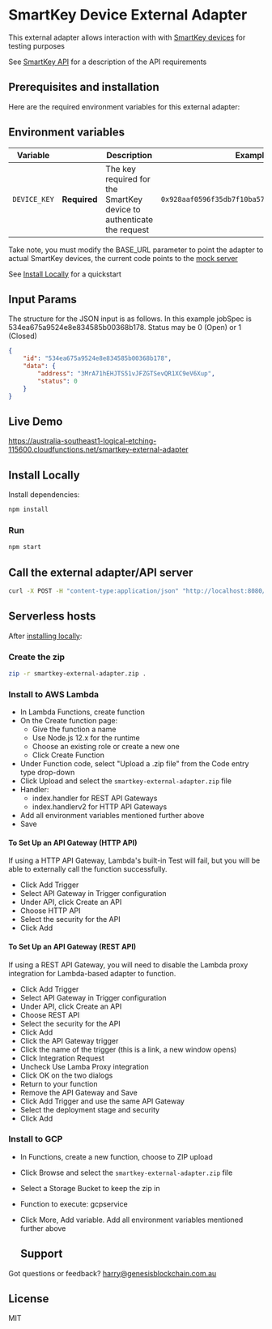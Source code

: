 # SmartKey Device External Adapter

This external adapter allows interaction with with [SmartKey devices](http://smartkeyplatform.com/) for testing purposes

See [SmartKey API](https://app.swaggerhub.com/apis/herman-sadik/v1.Chainlink/1.0.0#/devices/openDevice) for a description of the API requirements


## Prerequisites and installation

Here are the required environment variables for this external adapter:

## Environment variables

| Variable      |               | Description | Example |
|---------------|:-------------:|------------- |:---------:|
| `DEVICE_KEY`     | **Required**  | The key required for the SmartKey device to authenticate the request | `0x928aaf0596f35db7f10ba5726c727f5deea70b4091` |

Take note, you must modify the BASE_URL parameter to point the adapter to actual SmartKey devices, the current code points to the [mock server](https://app.swaggerhub.com/apis/herman-sadik/v1.Chainlink/1.0.0#/devices/openDevice)

See [Install Locally](#install-locally) for a quickstart

## Input Params

The structure for the JSON input is as follows. In this example jobSpec is 534ea675a9524e8e834585b00368b178. Status may be 0 (Open) or 1 (Closed)

```json
{ 
    "id": "534ea675a9524e8e834585b00368b178",
    "data": { 
    	"address": "3MrA71hEHJTS51vJFZGTSevQR1XC9eV6Xup",
    	"status": 0
    }
}
```

## Live Demo	
https://australia-southeast1-logical-etching-115600.cloudfunctions.net/smartkey-external-adapter


## Install Locally

Install dependencies:

```bash
npm install
```


### Run

```bash
npm start
```

## Call the external adapter/API server

```bash
curl -X POST -H "content-type:application/json" "http://localhost:8080/" --data '{ "id": 534ea675a9524e8e834585b00368b178, "data": { "address": "3MrA71hEHJTS51vJFZGTSevQR1XC9eV6Xup", "status": 0} }'
```

## Serverless hosts

After [installing locally](#install-locally):

### Create the zip

```bash
zip -r smartkey-external-adapter.zip .
```

### Install to AWS Lambda

- In Lambda Functions, create function
- On the Create function page:
  - Give the function a name
  - Use Node.js 12.x for the runtime
  - Choose an existing role or create a new one
  - Click Create Function
- Under Function code, select "Upload a .zip file" from the Code entry type drop-down
- Click Upload and select the `smartkey-external-adapter.zip` file
- Handler:
    - index.handler for REST API Gateways
    - index.handlerv2 for HTTP API Gateways
- Add all environment variables mentioned further above
- Save

#### To Set Up an API Gateway (HTTP API)

If using a HTTP API Gateway, Lambda's built-in Test will fail, but you will be able to externally call the function successfully.

- Click Add Trigger
- Select API Gateway in Trigger configuration
- Under API, click Create an API
- Choose HTTP API
- Select the security for the API
- Click Add

#### To Set Up an API Gateway (REST API)

If using a REST API Gateway, you will need to disable the Lambda proxy integration for Lambda-based adapter to function.

- Click Add Trigger
- Select API Gateway in Trigger configuration
- Under API, click Create an API
- Choose REST API
- Select the security for the API
- Click Add
- Click the API Gateway trigger
- Click the name of the trigger (this is a link, a new window opens)
- Click Integration Request
- Uncheck Use Lamba Proxy integration
- Click OK on the two dialogs
- Return to your function
- Remove the API Gateway and Save
- Click Add Trigger and use the same API Gateway
- Select the deployment stage and security
- Click Add

### Install to GCP

- In Functions, create a new function, choose to ZIP upload
- Click Browse and select the `smartkey-external-adapter.zip` file
- Select a Storage Bucket to keep the zip in
- Function to execute: gcpservice
- Click More, Add variable. Add all environment variables mentioned further above

  
  ## Support

Got questions or feedback? [harry@genesisblockchain.com.au](mailto:harry@genesisblockchain.com.au)

## License

MIT
